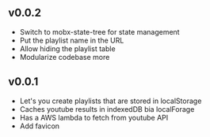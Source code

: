 ## v0.0.2

- Switch to mobx-state-tree for state management
- Put the playlist name in the URL
- Allow hiding the playlist table
- Modularize codebase more

## v0.0.1

- Let's you create playlists that are stored in localStorage
- Caches youtube results in indexedDB bia localForage
- Has a AWS lambda to fetch from youtube API
- Add favicon
